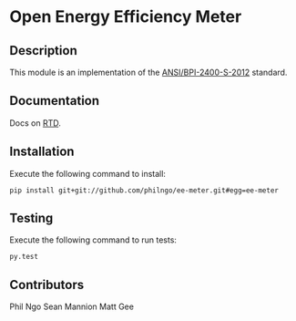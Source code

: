 Open Energy Efficiency Meter
============================

Description
-----------

This module is an implementation of the [ANSI/BPI-2400-S-2012](http://www.bpi.org/Web%20Download/BPI%20Standards/BPI-2400-S-2012_Standard_Practice_for_Standardized_Qualification_of_Whole-House%20Energy%20Savings_9-28-12_sg.pdf) standard.

Documentation
-------------

Docs on [RTD](http://eemeter.readthedocs.org/en/latest/).

Installation
------------

Execute the following command to install:

    pip install git+git://github.com/philngo/ee-meter.git#egg=ee-meter

Testing
-------

Execute the following command to run tests:

    py.test

Contributors
------------

Phil Ngo
Sean Mannion
Matt Gee
